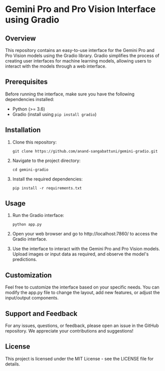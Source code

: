 # Gemini Pro and Pro Vision Interface using Gradio

## Overview

This repository contains an easy-to-use interface for the Gemini Pro and Pro Vision models using the Gradio library. Gradio simplifies the process of creating user interfaces for machine learning models, allowing users to interact with the models through a web interface.

## Prerequisites
Before running the interface, make sure you have the following dependencies installed:

- Python (>= 3.6)
- Gradio (install using `pip install gradio`)

## Installation
1. Clone this repository:

    `git clone https://github.com/anand-sangabattuni/gemini-gradio.git`

2. Navigate to the project directory:

    `cd gemini-gradio`

3. Install the required dependencies:

    `pip install -r requirements.txt`

## Usage
1. Run the Gradio interface:

    `python app.py`

2. Open your web browser and go to http://localhost:7860/ to access the Gradio interface.

3. Use the interface to interact with the Gemini Pro and Pro Vision models. Upload images or input data as required, and observe the model's predictions.

## Customization
Feel free to customize the interface based on your specific needs. You can modify the app.py file to change the layout, add new features, or adjust the input/output components.

## Support and Feedback
For any issues, questions, or feedback, please open an issue in the GitHub repository. We appreciate your contributions and suggestions!

## License
This project is licensed under the MIT License - see the LICENSE file for details.


